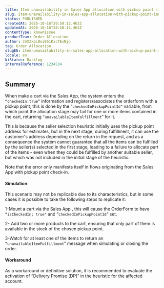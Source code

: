 ```yaml
---
title: Item unavailability in Sales App allocation with pickup point (inadequate heuristic in selecting sellers)
slug: item-unavailability-in-sales-app-allocation-with-pickup-point-inadequate-heuristic-in-selecting-sellers
status: PUBLISHED
createdAt: 2025-10-16T20:58:12.463Z
updatedAt: 2025-10-16T20:58:12.463Z
contentType: knownIssue
productTeam: Order Allocation
author: 2mXZkbi0oi061KicTExNjo
tag: Order Allocation
slugEN: item-unavailability-in-sales-app-allocation-with-pickup-point-inadequate-heuristic-in-selecting-sellers
locale: en
kiStatus: Backlog
internalReference: 1234534
---
```


## Summary


When make a cart via the Sales App, the system enters the `“checkedIn:true”` information and registers/associates the orderform with a pickup point, this is done by the “`checkedInPickupPointId”` variable, from which point the allocation stage may fail for one or more items contained in the cart, returning `“unavailableItemFulfillment`” for it.

This is because the seller selection heuristic initially uses the pickup point address for estimates, but in the next stage, during fulfillment, it can use the customer's address depending on the return in the request, and as a consequence the system cannot guarantee that all the items can be fulfilled by the seller(s) selected in the first stage, leading to a failure to allocate part of the items - even when they could be fulfilled by another suitable seller, but which was not included in the initial stage of the heuristic.

Note that the error only manifests itself in flows originating from the Sales App with pickup point check-in.


#### Simulation


This scenario may not be replicable due to its characteristics, but in some cases it is possible to take the following steps to replicate it:

1-Mount a cart via the Sales App , this will cause the OrderForm to have `“isCheckedIn: true"` and “`checkedInPickupPointId`” set.

2- Add two or more products to the cart, ensuring that only part of them is available in the stock of the chosen pickup point.

3-Watch for at least one of the items to return an `“unavailableItemFulfillment`” message when simulating or closing the order.


#### Workaround


As a workaround or definitive solution, it is recommended to evaluate the activation of “Delivery Promise (DP)” in the heuristic for the affected account.



